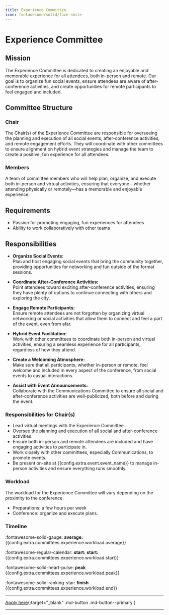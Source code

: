 ```yaml
---
title: Experience Committee
icon: fontawesome/solid/face-smile
---
```


# Experience Committee

## Mission

The Experience Committee is dedicated to creating an enjoyable and memorable experience for all attendees, both
in-person and remote. Our goal is to organize fun social events, ensure attendees are aware of after-conference
activities, and create opportunities for remote participants to feel engaged and included.

## Committee Structure

### Chair

The Chair(s) of the Experience Committee are responsible for overseeing the planning and execution of all social events,
after-conference activities, and remote engagement efforts. They will coordinate with other committees to ensure
alignment on hybrid event strategies and manage the team to create a positive, fun experience for all attendees.

### Members

A team of committee members who will help plan, organize, and execute both in-person and virtual activities, ensuring
that everyone—whether attending physically or remotely—has a memorable and enjoyable experience.

## Requirements

- Passion for promoting engaging, fun experiences for attendees
- Ability to work collaboratively with other teams

## Responsibilities

- **Organize Social Events:**  
  Plan and host engaging social events that bring the community together, providing opportunities for networking and fun
  outside of the formal sessions.

- **Coordinate After-Conference Activities:**  
  Point attendees toward exciting after-conference activities, ensuring they have plenty of options to continue
  connecting with others and exploring the city.

- **Engage Remote Participants:**  
  Ensure remote attendees are not forgotten by organizing virtual networking or social activities that allow them to
  connect and feel a part of the event, even from afar.

- **Hybrid Event Facilitation:**  
  Work with other committees to coordinate both in-person and virtual activities, ensuring a seamless experience for all
  participants, regardless of how they attend.

- **Create a Welcoming Atmosphere:**  
  Make sure that all participants, whether in-person or remote, feel welcome and included in every aspect of the
  conference, from social events to casual interactions.

- **Assist with Event Announcements:**  
  Collaborate with the Communications Committee to ensure all social and after-conference activities are
  well-publicized, both before and during the event.

### Responsibilities for Chair(s)

- Lead virtual meetings with the Experience Committee.
- Oversee the planning and execution of all social and after-conference activities.
- Ensure both in-person and remote attendees are included and have engaging activities to participate in.
- Work closely with other committees, especially Communications, to promote events.
- Be present on-site at {{config.extra.event.event_name}} to manage in-person activities and ensure everything runs
  smoothly.

### Workload

The workload for the Experience Committee will vary depending on the proximity to the conference.

* Preparations: a few hours per week
* Conference: organize and execute plans.

### Timeline

:fontawesome-solid-gauge:  **average:**{{config.extra.committees.experience.workload.average}}

:fontawesome-regular-calendar:  **start:** **start:**{{config.extra.committees.experience.workload.start}}

:fontawesome-solid-heart-pulse: **peak** {{config.extra.committees.experience.workload.peak}}

:fontawesome-solid-ranking-star: **finish** {{config.extra.committees.experience.workload.end}}

---
[Apply here]({{config.extra.event.apply_url_committees}}){:target="_blank" .md-button .md-button--primary }

---